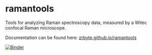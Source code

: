 # ramantools
Tools for analyzing Raman spectroscopy data, measured by a Witec confocal Raman microscope.

Documentation can be found here: [zrbyte.github.io/ramantools](https://zrbyte.github.io/ramantools/)

[![Binder](https://mybinder.org/badge_logo.svg)](https://mybinder.org/v2/gh/zrbyte/ramantools/HEAD?labpath=ramantools%20tutorial.ipynb)
